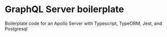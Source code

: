 # GraphQL Server boilerplate

Boilerplate code for an Apollo Server with Typescript, TypeORM, Jest, and Postgresql